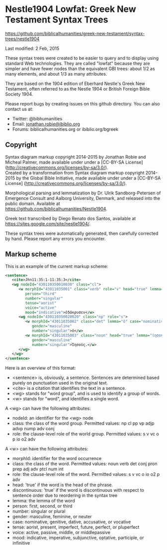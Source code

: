 # Nestle1904 Lowfat: Greek New Testament Syntax Trees

https://github.com/biblicalhumanities/greek-new-testament/syntax-trees/nestle1904

Last modified: 2 Feb, 2015

These syntax trees were created to be easier to query and to display using standard Web technologies. They are called "lowfat" because they are simpler and have fewer nodes than the equivalent GBI trees: about 1/2 as many elements, and about 1/3 as many attributes.

They are based on the 1904 edition of Eberhard Nestle's Greek New
Testament, often referred to as the Nestle 1904 or British Foreign
Bible Society 1904.

Please report bugs by creating issues on this github directory. You can also contact us at:

- Twitter: @bibhumanities
- Email: jonathan.robie@ibiblio.org
- Forums: biblicalhumanities.org or ibiblio.org/bgreek

## Copyright

Syntax diagram markup copyright 2014-2015 by Jonathan Robie and Micheal Palmer,  made available under under a
[CC-BY-SA License] (http://creativecommons.org/licenses/by-sa/3.0/).  
Created by a transformation from Syntax diagram markup copyright 2014-2015 by the Global Bible Initiative, made available under under a
[CC-BY-SA License] (http://creativecommons.org/licenses/by-sa/3.0/).  

Morphological parsing and lemmatization by Dr. Ulrik Sandborg-Petersen
of Emergence Consult and Aalborg University, Denmark, and released
into the public domain. Available at https://github.com/biblicalhumanities/Nestle1904.

Greek text transcribed by Diego Renato dos Santos, available at
https://sites.google.com/site/nestle1904/.

These syntax trees were automatically generated, then carefully corrected by hand.  Please report any errors you encounter.


## Markup scheme

This is an example of the current markup scheme:

```xml
<sentence>
   <cite>Jhn11:35:1-11:35:3</cite>
   <wg nodeId="430110350010030" class="cl">
      <w morphId="43011035001" class="verb" role="v" head="true" lemma="δακρύω"
         person="third"
         number="singular"
         tense="aorist"
         voice="active"
         mood="indicative">ἐδάκρυσεν</w>
      <wg nodeId="430110350020020" class="np" role="s">
         <w morphId="43011035002" class="det" lemma="ὁ" case="nominative"
            gender="masculine"
            number="singular">ὁ</w>
         <w morphId="43011035003" class="noun" head="true" lemma="ἰησοῦς" case="nominative"
            gender="masculine"
            number="singular">Ἰησοῦς.</w>
      </wg>
   </wg>
</sentence>
```

Here is an overview of this format:

- &lt;sentence> is, obviously, a sentence. Sentences are determined based purely on punctuation used in the original text.
- &lt;cite> is a citation that identifies the text in a sentence.
- &lt;wg> stands for "word group", and is used to identify a group of words.
- &lt;w> stands for "word", and identifies a single word.

A &lt;wg> can have the following attributes:

- nodeId: an identifier for the &lt;wg> node
- class: the class of the word group. Permitted values: np cl pp vp adjp advp nump adv conj
- role: the clause-level role of the world group. Permitted values: s v vc o p io o2 adv

A &lt;w> can have the following attributes:

- morphId: identifier for the word occurrence
- class: the class of the word. Permitted values: noun verb det conj pron prep adj adv ptcl num int
- role: the clause-level role of the word. Permitted values: s v vc o  io o2 p adv
- head: 'true' if the word is the head of the phrase.
- discontinuous: 'true' if the word is discontinuous with respect to sentence order due to reordering in the syntax tree
- lemma: the lemma of the word
- person: first, second, or third
- number: singular or plural
- gender: masculine, feminine, or neuter
- case: nominative, genitive, dative, accusative, or vocative
- tense: aorist, present, imperfect, future, perfect, or pluperfect
- voice: active, passive, middle, or middlepassive
- mood: indicative, imperative, subjunctive, optative, participle, or infinitive
